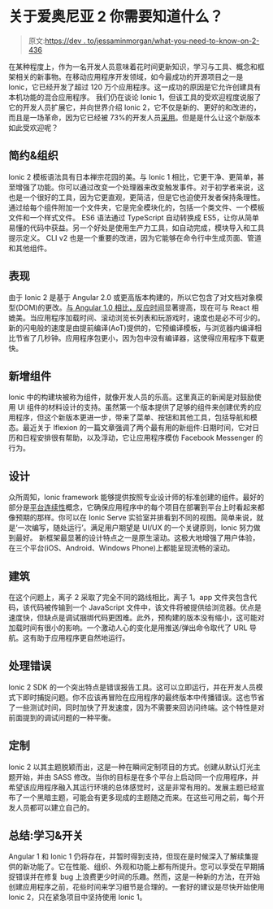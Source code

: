 # 关于爱奥尼亚 2 你需要知道什么？

> 原文:[https://dev . to/jessaminmorgan/what-you-need-to-know-on-2-436](https://dev.to/jessaminmorgan/what-you-need-to-know-about-ionic-2-436)

在某种程度上，作为一名开发人员意味着花时间更新知识，学习与工具、概念和框架相关的新事物。在移动应用程序开发领域，如今最成功的开源项目之一是 Ionic，它已经开发了超过 120 万个应用程序。这一成功的原因是它允许创建具有本机功能的混合应用程序。
我们仍在谈论 Ionic 1，但该工具的受欢迎程度说服了它的开发人员扩展它，并向世界介绍 Ionic 2，它不仅是新的、更好的和改进的，而且是一场革命，因为它已经被 73%的开发人员[采用](https://ionicframework.com/survey/2017#results)。但是是什么让这个新版本如此受欢迎呢？

## [](#simplicity-amp-organization)简约&组织

Ionic 2 模板语法具有日本禅宗花园的美。与 Ionic 1 相比，它更干净、更简单，甚至增强了功能。你可以通过改变一个处理器来改变触发事件。对于初学者来说，这也是一个很好的工具，因为它更直观，更简洁，但是它也迫使开发者保持条理性。通过给每个组件附加一个文件夹，它是完全模块化的，包括一个类文件、一个模板文件和一个样式文件。
ES6 语法通过 TypeScript 自动转换成 ES5，让你从简单易懂的代码中获益。另一个好处是使用生产力工具，如自动完成，模块导入和工具提示定义。
CLI v2 也是一个重要的改进，因为它能够在命令行中生成页面、管道和其他组件。

## [](#performance)表现

由于 Ionic 2 是基于 Angular 2.0 或更高版本构建的，所以它包含了对文档对象模型(DOM)的更改。[与 Angular 1.0 相比，反应时间](https://www.toptal.com/ionic/ionic-1-vs-ionic-2-key-differences/)显著提高，现在可与 React 相媲美。当应用程序加载时间、滚动浏览长列表和玩游戏时，速度也是必不可少的。
新的闪电般的速度是由提前编译(AoT)提供的，它预编译模板，与浏览器内编译相比节省了几秒钟。应用程序包更小，因为包中没有编译器，这使得应用程序下载更快。

## [](#new-components)新增组件

Ionic 中的构建块被称为组件，就像开发人员的乐高。这里真正的新闻是对鼓励使用 UI 组件的材料设计的支持。虽然第一个版本提供了足够的组件来创建优秀的应用程序，但这个新版本更进一步，带来了菜单、按钮和其他工具，包括导航和模态。最近关于 Iflexion 的一篇文章强调了两个最有用的新组件:日期时间，它对日历和日程安排很有帮助，以及浮动，它让应用程序模仿 Facebook Messenger 的行为。

## [](#design)设计

众所周知，Ionic framework 能够提供按照专业设计师的标准创建的组件。最好的部分是[平台连续性](http://blog.ionic.io/platform-continuity/)概念，它确保应用程序中的每个项目在部署到平台上时看起来都像预期的那样。你可以在 Ionic Serve 实验室并排看到不同的视图。简单来说，就是‘一次编写，随处运行’。满足用户期望是 UI/UX 的一个关键原则，Ionic 努力做到最好。
新框架最显著的设计特点之一是原生滚动。这极大地增强了用户体验，在三个平台(iOS、Android、Windows Phone)上都能呈现流畅的滚动。

## [](#building)建筑

在这个问题上，离子 2 采取了完全不同的路线相比，离子 1。app 文件夹包含代码，该代码被传输到一个 JavaScript 文件中，该文件将被提供给浏览器。优点是速度快，但缺点是调试捆绑代码更困难。此外，预构建的版本没有缩小，这可能对加载时间有很小的影响。一个激动人心的变化是用推送/弹出命令取代了 URL 导航。这有助于应用程序更自然地运行。

## [](#handling-errors)处理错误

Ionic 2 SDK 的一个突出特点是错误报告工具。这可以立即运行，并在开发人员模式下即时捕捉问题。你不应该再冒险在应用程序的最终版本中传播错误。这也节省了一些测试时间，同时加快了开发速度，因为不需要来回访问终端。这个特性是对前面提到的调试问题的一种平衡。

## [](#customization)定制

Ionic 2 以其主题脱颖而出，这是一种在瞬间定制项目的方式。创建从默认灯光主题开始，并由 SASS 修改。当你的目标是在多个平台上启动同一个应用程序，并希望该应用程序融入其运行环境的总体感觉时，这是非常有用的。发展主题已经宣布了一个黑暗主题，可能会有更多现成的主题随之而来。在这些可用之前，每个开发人员都可以建立自己的。

## [](#wrapup-learn-amp-switch)总结:学习&开关

Angular 1 和 Ionic 1 仍将存在，并暂时得到支持，但现在是时候深入了解续集提供的新功能了。它在性能、组织、外观和功能上都有所提升。您可以享受在早期捕捉错误并在修复 bug 上浪费更少时间的乐趣。然而，这是一种新的方法，在开始创建应用程序之前，花些时间来学习细节是合理的。一套好的建议是尽快开始使用 Ionic 2，只在紧急项目中坚持使用 Ionic 1。